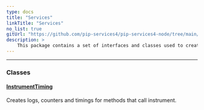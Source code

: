 ```yaml
---
type: docs
title: "Services"
linkTitle: "Services"
no_list: true
gitUrl: "https://github.com/pip-services4/pip-services4-node/tree/main/pip-services4-rpc-node"
description: >
    This package contains a set of interfaces and classes used to create services and handle their operations.
---
```

---

<div class="module-body"> 

### Classes

#### [InstrumentTiming](instrument_timing)
Creates logs, counters and timings for methods that call instrument.

</div>